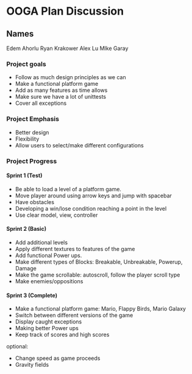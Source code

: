 # OOGA Plan Discussion
## Names
Edem Ahorlu
Ryan Krakower
Alex Lu
MIke Garay

### Project goals
* Follow as much design principles as we can
* Make a functional platform game
* Add as many features as time allows
* Make sure we have a lot of unittests 
* Cover all exceptions


### Project Emphasis
* Better design
* Flexibility
* Allow users to select/make different configurations


### Project Progress

#### Sprint 1 (Test)
- Be able to load a level of a platform game.
- Move player around using arrow keys and jump with spacebar
- Have obstacles
- Developing a win/lose condition reaching a point in the level
- Use clear model, view, controller

#### Sprint 2 (Basic)
- Add additional levels
- Apply different textures to features of the game
- Add functional Power ups.
- Make different types of Blocks: Breakable, Unbreakable, Powerup, Damage
- Make the game scrollable: autoscroll, follow the player scroll type
- Make enemies/oppositions


#### Sprint 3 (Complete)
- Make a functional platform game: Mario, Flappy Birds, Mario Galaxy
- Switch between different versions of the game
- Display caught exceptions
- Making better Power ups
- Keep track of scores and high scores

optional:
- Change speed as game proceeds
- Gravity fields
